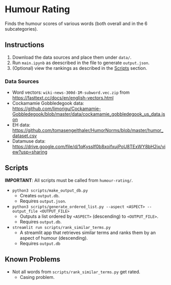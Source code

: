 # Humour Rating

Finds the humour scores of various words (both overall and in the 6 subcategories).

## Instructions

1. Download the data sources and place them under `data/`.
2. Run `main.ipynb` as deescribed in the file to generate `output.json`.
3. (Optional) view the rankings as described in the [Scripts](#Scripts) section.

### Data Sources

- Word vectors: `wiki-news-300d-1M-subword.vec.zip` from https://fasttext.cc/docs/en/english-vectors.html
- Cockamamie Gobbledegook data: https://github.com/limorigu/Cockamamie-Gobbledegook/blob/master/data/cockamamie_gobbledegook_us_data.json
- EH data: https://github.com/tomasengelthaler/HumorNorms/blob/master/humor_dataset.csv
- Datamuse data: https://drive.google.com/file/d/1qKyssIf0b8xoifxujPoU8TExWY8bH2jx/view?usp=sharing

## Scripts

**IMPORTANT**: All scripts must be called from `humour-rating/`.

- `python3 scripts/make_output_db.py`
  - Creates `output.db`.
  - Requires `output.json`.
- `python3 scripts/generate_ordered_list.py --aspect <ASPECT> --output_file <OUTPUT_FILE>`
  - Outputs a list ordered by `<ASPECT>` (descending) to `<OUTPUT_FILE>`.
  - Requires `output.db`.
- `streamlit run scripts/rank_similar_terms.py`
  - A streamlit app that retrieves similar terms and ranks them by an aspect of humour (descending).
  - Requires `output.db`

## Known Problems

- Not all words from `scripts/rank_similar_terms.py` get rated.
  - Casing problem.

